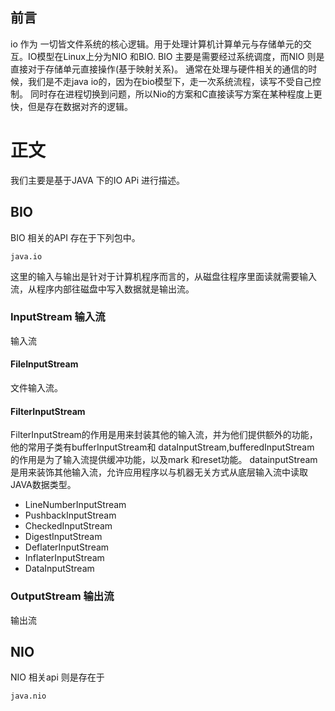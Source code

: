 ## 前言
io 作为 一切皆文件系统的核心逻辑。用于处理计算机计算单元与存储单元的交互。IO模型在Linux上分为NIO 和BIO.
BIO 主要是需要经过系统调度，而NIO 则是直接对于存储单元直接操作(基于映射关系)。
通常在处理与硬件相关的通信的时候，我们是不走java io的，因为在bio模型下，走一次系统流程，读写不受自己控制。
同时存在进程切换到问题，所以Nio的方案和C直接读写方案在某种程度上更快，但是存在数据对齐的逻辑。
# 正文
我们主要是基于JAVA 下的IO APi 进行描述。
## BIO
BIO 相关的API 存在于下列包中。
````aidl
java.io
````
这里的输入与输出是针对于计算机程序而言的，从磁盘往程序里面读就需要输入流，从程序内部往磁盘中写入数据就是输出流。
### InputStream 输入流
输入流
#### FileInputStream 
文件输入流。
#### FilterInputStream
FilterInputStream的作用是用来封装其他的输入流，并为他们提供额外的功能，他的常用子类有bufferInputStream和
dataInputStream,bufferedInputStream 的作用是为了输入流提供缓冲功能，以及mark 和reset功能。
datainputStream 是用来装饰其他输入流，允许应用程序以与机器无关方式从底层输入流中读取JAVA数据类型。

* LineNumberInputStream 
* PushbackInputStream
* CheckedInputStream
* DigestInputStream
* DeflaterInputStream
* InflaterInputStream 
* DataInputStream

### OutputStream 输出流
输出流 

## NIO 
NIO 相关api 则是存在于
````aidl
java.nio 
````

